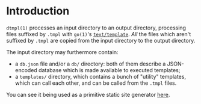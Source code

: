 # Introduction
``dtmpl(1)`` processes an input directory to an output directory,
processing files suffixed by ``.tmpl`` with ``go(1)``'s
[``text/template``][go-text/template]. *All* the files which
aren't suffixed by ``.tmpl`` are copied from the input directory
to the output directory.

The input directory may furthermore contain:

  - a ``db.json`` file and/or a ``db/`` directory: both of them
  describe a JSON-encoded database which is made available to
  executed templates;
  - a ``templates/`` directory, which contains a bunch of "utility"
  templates, which can call each other, and can be called from the
  ``.tmpl`` files.

You can see it being used as a primitive static site generator
[here][gh-mb-bargue].

[go-text/template]: https://pkg.go.dev/text/template
[gh-mb-bargue]: https://github.com/mbivert/bargue/
